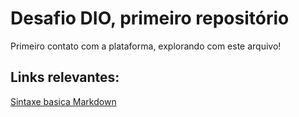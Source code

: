 # Desafio DIO, primeiro repositório
Primeiro contato com a plataforma, explorando com este arquivo!

## Links relevantes: 
[Sintaxe basica Markdown](https://www.markdownguide.org/)
